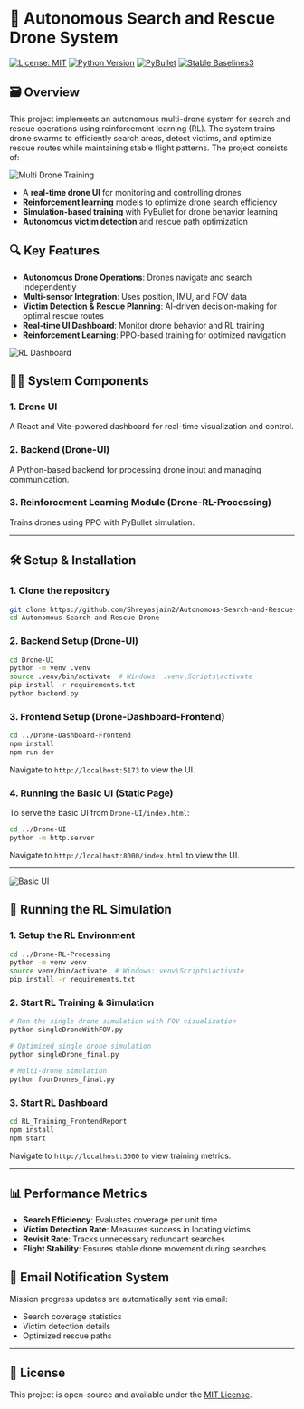 # 🛁 Autonomous Search and Rescue Drone System

[![License: MIT](https://img.shields.io/badge/License-MIT-blue.svg)](https://opensource.org/licenses/MIT)
[![Python Version](https://img.shields.io/badge/python-3.8%2B-blue)](https://www.python.org/downloads/)
[![PyBullet](https://img.shields.io/badge/simulation-PyBullet-red)](https://pybullet.org)
[![Stable Baselines3](https://img.shields.io/badge/RL-StableBaselines3-orange)](https://stable-baselines3.readthedocs.io/)

## 🗃️ Overview

This project implements an autonomous multi-drone system for search and rescue operations using reinforcement learning (RL). The system trains drone swarms to efficiently search areas, detect victims, and optimize rescue routes while maintaining stable flight patterns. The project consists of:

![Multi Drone Training](https://github.com/Shreyasjain2/Autonomous-Search-and-Rescue-Drone/blob/e1a800a7aed0cd0b18775f1ce3a5e279343b5a83/assets/multi.png)

- A **real-time drone UI** for monitoring and controlling drones
- **Reinforcement learning** models to optimize drone search efficiency
- **Simulation-based training** with PyBullet for drone behavior learning
- **Autonomous victim detection** and rescue path optimization

## 🔍 Key Features

- **Autonomous Drone Operations**: Drones navigate and search independently
- **Multi-sensor Integration**: Uses position, IMU, and FOV data
- **Victim Detection & Rescue Planning**: AI-driven decision-making for optimal rescue routes
- **Real-time UI Dashboard**: Monitor drone behavior and RL training
- **Reinforcement Learning**: PPO-based training for optimized navigation

![RL Dashboard](https://github.com/Shreyasjain2/Autonomous-Search-and-Rescue-Drone/blob/e1a800a7aed0cd0b18775f1ce3a5e279343b5a83/assets/frontend.png)

## 👩‍💻 System Components

### 1. **Drone UI**
A React and Vite-powered dashboard for real-time visualization and control.

### 2. **Backend (Drone-UI)**
A Python-based backend for processing drone input and managing communication.

### 3. **Reinforcement Learning Module (Drone-RL-Processing)**
Trains drones using PPO with PyBullet simulation.

---

## 🛠️ Setup & Installation

### 1. Clone the repository
```bash
git clone https://github.com/Shreyasjain2/Autonomous-Search-and-Rescue-Drone.git
cd Autonomous-Search-and-Rescue-Drone
```

### 2. Backend Setup (Drone-UI)
```bash
cd Drone-UI
python -m venv .venv
source .venv/bin/activate  # Windows: .venv\Scripts\activate
pip install -r requirements.txt
python backend.py
```

### 3. Frontend Setup (Drone-Dashboard-Frontend)
```bash
cd ../Drone-Dashboard-Frontend
npm install
npm run dev
```
Navigate to `http://localhost:5173` to view the UI.

### 4. Running the Basic UI (Static Page)
To serve the basic UI from `Drone-UI/index.html`:
```bash
cd ../Drone-UI
python -m http.server
```
Navigate to `http://localhost:8000/index.html` to view the UI.

---
![Basic UI](https://github.com/Shreyasjain2/Autonomous-Search-and-Rescue-Drone/blob/main/Drone-RL-Processing/assets/frontend_drone.png)

## 🚀 Running the RL Simulation

### 1. Setup the RL Environment
```bash
cd ../Drone-RL-Processing
python -m venv venv
source venv/bin/activate  # Windows: venv\Scripts\activate
pip install -r requirements.txt
```

### 2. Start RL Training & Simulation
```bash
# Run the single drone simulation with FOV visualization
python singleDroneWithFOV.py

# Optimized single drone simulation
python singleDrone_final.py

# Multi-drone simulation
python fourDrones_final.py
```

### 3. Start RL Dashboard
```bash
cd RL_Training_FrontendReport
npm install
npm start
```
Navigate to `http://localhost:3000` to view training metrics.

---

## 📊 Performance Metrics

- **Search Efficiency**: Evaluates coverage per unit time
- **Victim Detection Rate**: Measures success in locating victims
- **Revisit Rate**: Tracks unnecessary redundant searches
- **Flight Stability**: Ensures stable drone movement during searches

## 💌 Email Notification System

Mission progress updates are automatically sent via email:
- Search coverage statistics
- Victim detection details
- Optimized rescue paths

---

## 📖 License
This project is open-source and available under the [MIT License](https://opensource.org/licenses/MIT).

